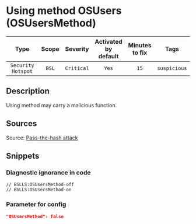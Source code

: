 # Using method OSUsers (OSUsersMethod)

 Type | Scope | Severity | Activated<br>by default | Minutes<br>to fix | Tags 
 :-: | :-: | :-: | :-: | :-: | :-: 
 `Security Hotspot` | `BSL` | `Critical` | `Yes` | `15` | `suspicious` 

<!-- Блоки выше заполняются автоматически, не трогать -->
## Description

<!-- Описание диагностики заполняется вручную. Необходимо понятным языком описать смысл и схему работу -->

Using method may carry a malicious function.

## Sources

<!-- Необходимо указывать ссылки на все источники, из которых почерпнута информация для создания диагностики -->

Source: [Pass-the-hash attack](https://en.wikipedia.org/wiki/Pass_the_hash)

## Snippets

<!-- Блоки ниже заполняются автоматически, не трогать -->
### Diagnostic ignorance in code

```bsl
// BSLLS:OSUsersMethod-off
// BSLLS:OSUsersMethod-on
```

### Parameter for config

```json
"OSUsersMethod": false
```
